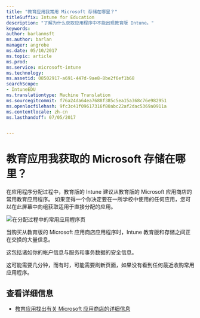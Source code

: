 ```yaml
---
title: "教育应用我常用 Microsoft 存储在哪里？"
titleSuffix: Intune for Education
description: "了解为什么获取应用程序中不能出现教育版 Intune。"
keywords: 
author: barlanmsft
ms.author: barlan
manager: angrobe
ms.date: 05/10/2017
ms.topic: article
ms.prod: 
ms.service: microsoft-intune
ms.technology: 
ms.assetid: 08502917-a691-447d-9ae8-8be2f6ef1b68
searchScope:
- IntuneEDU
ms.translationtype: Machine Translation
ms.sourcegitcommit: f76a24da64ea7688f385c5ea15a368c76e982951
ms.openlocfilehash: 9fc3c41f09617316f80abc22af2dac5369a0911a
ms.contentlocale: zh-cn
ms.lasthandoff: 07/05/2017


---
```


# <a name="where-are-my-acquired-microsoft-store-for-education-apps"></a>教育应用我获取的 Microsoft 存储在哪里？

在应用程序分配过程中，教育版的 Intune 建议从教育版的 Microsoft 应用商店的常用教育应用程序。 如果变得一个你决定要在一所学校中使用的任何应用，您可以在此屏幕中向组获取适用于直接分配的应用。

  ![在分配过程中的常用应用程序页](./media/apps-006-add-popular-apps.png)

当购买从教育版的 Microsoft 应用商店应用程序时，Intune 教育版和存储之间正在交换的大量信息。

这包括诸如你的帐户信息与服务和事务数据的安全信息。

这可能需要几分钟，而有时，可能需要刷新页面，如果没有看到任何最近收购常用应用程序。

## <a name="find-out-more"></a>查看详细信息

- [教育应用找出有关 Microsoft 应用商店的详细信息](https://docs.microsoft.com/microsoft-store/find-and-acquire-apps-overview)

